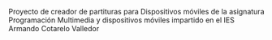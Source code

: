 Proyecto de creador de partituras para Dispositivos móviles de la asignatura Programación Multimedia y dispositivos móviles impartido en el IES Armando Cotarelo Valledor

